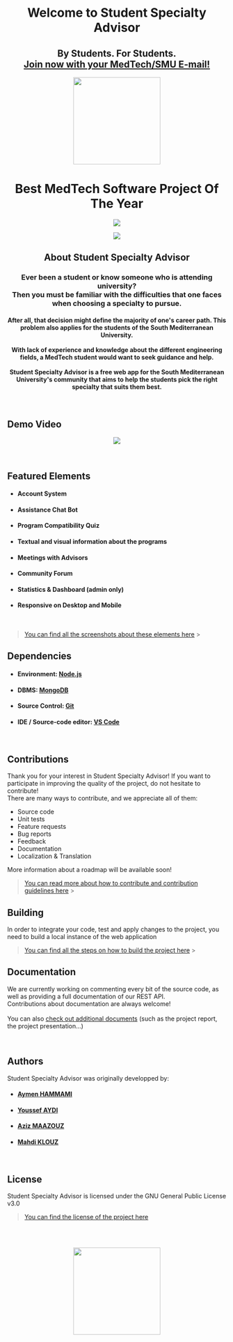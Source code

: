 <h1 align="center">Welcome to Student Specialty Advisor</h1>
<h2 align="center">By Students. For Students.
  <br/>
  <a href="https://student-specialty-advisor.herokuapp.com">Join now with your MedTech/SMU E-mail!</a></h2>
<p align="center">
    <img width="200px" src="/client/src/assets/art/logo/qr-code.png"></img>
</p>
<h1 align="center">Best MedTech Software Project Of The Year</h2>
<p align="center">
  <img src="/client/src/assets/art/team/award1.jpg"></img>
</p>
<p align="center">
  <img src="/client/src/assets/art/team/award2.jpg"></img>
</p>
<h2 align="center">About Student Specialty Advisor</h2>
<h3 align="center">
Ever been a student or know someone who is attending university?<br/>
Then you must be familiar with the difficulties that one faces when choosing a specialty to pursue.<br/>
</h3>
<h4 align="center">
After all, that decision might define the majority of one's career path. This problem also applies for the students of the South Mediterranean University.<br/><br/>
With lack of experience and knowledge about the different engineering fields, a MedTech student would want to seek guidance and help.<br/><br/>
Student Specialty Advisor is a free web app for the South Mediterranean University's community that aims to help the students pick the right specialty that suits them best.
</h4><br/>
<h2>Demo Video</h2>
<p align="center">
  <a href="https://www.youtube.com/watch?v=Svc3JQEW03E">
    <img src="https://img.youtube.com/vi/Svc3JQEW03E/0.jpg"></img>
  </a>
</p>
<br/>
<h2>Featured Elements</h2>
<ul>
<li>
  <h4>Account System</h4>
</li>
<li>
  <h4>Assistance Chat Bot</h4>
</li>
<li>
  <h4>Program Compatibility Quiz</h4>
</li>
<li>
  <h4>Textual and visual information about the programs</h4>
</li>
<li> 
  <h4>Meetings with Advisors</h4>
</li>
<li>
  <h4>Community Forum</h4>
</li>
<li>
  <h4>Statistics & Dashboard (admin only)</h4>
</li>
<li>
  <h4>Responsive on Desktop and Mobile</h4>
</li>
</ul>
<br/>

> [You can find all the screenshots about these elements here](/documentation/screenshots) > <br/>

<h2>Dependencies</h2>
<ul>
<li>
  <h4>Environment: <a href="https://nodejs.org/en/download">Node.js</a></h4>  
</li>
<li>
  <h4>DBMS: <a href="https://www.mongodb.com/try/download/community">MongoDB</a></h4>  
</li>
<li>
  <h4>Source Control: <a href="https://git-scm.com/downloads">Git</a></h4>  
</li>
<li>
  <h4>IDE / Source-code editor: <a href="https://code.visualstudio.com/download">VS Code</a></h4>
</li>
</ul>
<br/>
<h2>Contributions</h2>
<p>Thank you for your interest in Student Specialty Advisor! If you want to participate in improving the quality of the project, do not hesitate to contribute!<br/>There are many ways to contribute, and we appreciate all of them:</p>
<ul>
  <li>Source code</li>
  <li>Unit tests</li>
  <li>Feature requests</li>
  <li>Bug reports</li>
  <li>Feedback</li>
  <li>Documentation</li>
  <li>Localization & Translation</li>
</ul>

More information about a roadmap will be available soon!

> [You can read more about how to contribute and contribution guidelines here](/CONTRIBUTING.md) > <br/>

<h2>Building</h2>
<p>In order to integrate your code, test and apply changes to the project, you need to build a local instance of the web application</p>

> [You can find all the steps on how to build the project here](/BUILD.md) > <br/>

<h2>Documentation</h2>
<p>We are currently working on commenting every bit of the source code, as well as providing a full documentation of our REST API.
<br/>Contributions about documentation are always welcome!
<br/>
<br/>You can also <a href="/documentation">check out additional documents</a> (such as the project report, the project presentation...)</p>
<br/>
<h2>Authors</h2>
<p>Student Specialty Advisor was originally developped by:</p>
<ul>
<li>
  <h4><a href="https://github.com/aymendps">Aymen HAMMAMI</a></h4>
</li>
<li>
  <h4><a href="https://github.com/youssef-aydi">Youssef AYDI</a></h4>
</li>
<li>
  <h4><a href="https://github.com/aziz-maazouz">Aziz MAAZOUZ</a></h4>
</li>
<li>
  <h4><a href="https://github.com/mahdi232">Mahdi KLOUZ</a></h4>
</li>
</ul>
<br/>
<h2>License</h2>
<p>Student Specialty Advisor is licensed under the GNU General Public License v3.0</p>

> [You can find the license of the project here](/LICENSE)

<br/><br/>

<p align="center">
  <img width="200px" src="/client/src/assets/art/logo/logo_white.png"></img>
</p>
